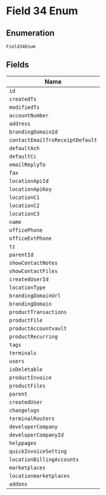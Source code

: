
# Field 34 Enum

## Enumeration

`Field34Enum`

## Fields

| Name |
|  --- |
| `id` |
| `createdTs` |
| `modifiedTs` |
| `accountNumber` |
| `address` |
| `brandingDomainId` |
| `contactEmailTrxReceiptDefault` |
| `defaultAch` |
| `defaultCc` |
| `emailReplyTo` |
| `fax` |
| `locationApiId` |
| `locationApiKey` |
| `locationC1` |
| `locationC2` |
| `locationC3` |
| `name` |
| `officePhone` |
| `officeExtPhone` |
| `tz` |
| `parentId` |
| `showContactNotes` |
| `showContactFiles` |
| `createdUserId` |
| `locationType` |
| `brandingDomainUrl` |
| `brandingDomain` |
| `productTransactions` |
| `productFile` |
| `productAccountvault` |
| `productRecurring` |
| `tags` |
| `terminals` |
| `users` |
| `isDeletable` |
| `productInvoice` |
| `productFiles` |
| `parent` |
| `createdUser` |
| `changelogs` |
| `terminalRouters` |
| `developerCompany` |
| `developerCompanyId` |
| `helppages` |
| `quickInvoiceSetting` |
| `locationBillingAccounts` |
| `marketplaces` |
| `locationmarketplaces` |
| `addons` |

